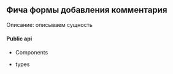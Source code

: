 ## Фича формы добавления комментария

Описание:
описываем сущность

#### Public api

-   Components

-   types
